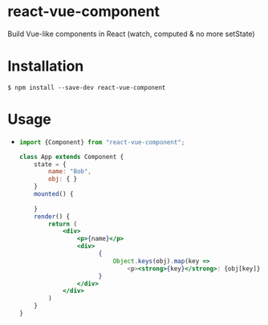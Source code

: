 # react-vue-component

Build Vue-like components in React (watch, computed & no more setState)

# Installation

`$ npm install --save-dev react-vue-component`

# Usage

- ```jsx
  import {Component} from "react-vue-component";
  
  class App extends Component {
      state = {
          name: "Bob", 
          obj: { }
      }
      mounted() {
          
      }
      render() {
          return (
              <div>
                  <p>{name}</p>
                  <div>
                        {
                            Object.keys(obj).map(key => 
                                <p><strong>{key}</strong>: {obj[key]}</p>
                        }
                  </div>   
              </div>   
          )
      }
  }
  ```
